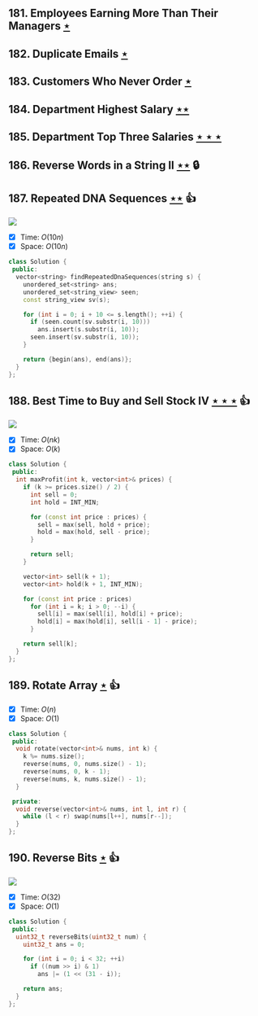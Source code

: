 ## 181. Employees Earning More Than Their Managers [$\star$](https://leetcode.com/problems/employees-earning-more-than-their-managers)

## 182. Duplicate Emails [$\star$](https://leetcode.com/problems/duplicate-emails)

## 183. Customers Who Never Order [$\star$](https://leetcode.com/problems/customers-who-never-order)

## 184. Department Highest Salary [$\star\star$](https://leetcode.com/problems/department-highest-salary)

## 185. Department Top Three Salaries [$\star\star\star$](https://leetcode.com/problems/department-top-three-salaries)

## 186. Reverse Words in a String II [$\star\star$](https://leetcode.com/problems/reverse-words-in-a-string-ii) 🔒

## 187. Repeated DNA Sequences [$\star\star$](https://leetcode.com/problems/repeated-dna-sequences) :thumbsup:

![](https://img.shields.io/badge/-Hash%20Table-7BA23F.svg?style=flat-square)

- [x] Time: $O(10n)$
- [x] Space: $O(10n)$

```cpp
class Solution {
 public:
  vector<string> findRepeatedDnaSequences(string s) {
    unordered_set<string> ans;
    unordered_set<string_view> seen;
    const string_view sv(s);

    for (int i = 0; i + 10 <= s.length(); ++i) {
      if (seen.count(sv.substr(i, 10)))
        ans.insert(s.substr(i, 10));
      seen.insert(sv.substr(i, 10));
    }

    return {begin(ans), end(ans)};
  }
};
```

## 188. Best Time to Buy and Sell Stock IV [$\star\star\star$](https://leetcode.com/problems/best-time-to-buy-and-sell-stock-iv) :thumbsup:

![](https://img.shields.io/badge/-Dynamic%20Programming-113285.svg?style=flat-square)

- [x] Time: $O(nk)$
- [x] Space: $O(k)$

```cpp
class Solution {
 public:
  int maxProfit(int k, vector<int>& prices) {
    if (k >= prices.size() / 2) {
      int sell = 0;
      int hold = INT_MIN;

      for (const int price : prices) {
        sell = max(sell, hold + price);
        hold = max(hold, sell - price);
      }

      return sell;
    }

    vector<int> sell(k + 1);
    vector<int> hold(k + 1, INT_MIN);

    for (const int price : prices)
      for (int i = k; i > 0; --i) {
        sell[i] = max(sell[i], hold[i] + price);
        hold[i] = max(hold[i], sell[i - 1] - price);
      }

    return sell[k];
  }
};
```

## 189. Rotate Array [$\star$](https://leetcode.com/problems/rotate-array) :thumbsup:

- [x] Time: $O(n)$
- [x] Space: $O(1)$

```cpp
class Solution {
 public:
  void rotate(vector<int>& nums, int k) {
    k %= nums.size();
    reverse(nums, 0, nums.size() - 1);
    reverse(nums, 0, k - 1);
    reverse(nums, k, nums.size() - 1);
  }

 private:
  void reverse(vector<int>& nums, int l, int r) {
    while (l < r) swap(nums[l++], nums[r--]);
  }
};
```

## 190. Reverse Bits [$\star$](https://leetcode.com/problems/reverse-bits) :thumbsup:

![](https://img.shields.io/badge/-Bit%20Manipulation-A36336.svg?style=flat-square)

- [x] Time: $O(32)$
- [x] Space: $O(1)$

```cpp
class Solution {
 public:
  uint32_t reverseBits(uint32_t num) {
    uint32_t ans = 0;

    for (int i = 0; i < 32; ++i)
      if ((num >> i) & 1)
        ans |= (1 << (31 - i));

    return ans;
  }
};
```
